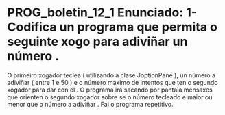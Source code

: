 # PROG_boletin_12_1 Enunciado:     1- Codifica un programa que permita o seguinte xogo  para adiviñar un número .
O primeiro xogador  teclea ( utilizando a clase JoptionPane ), un número a adiviñar ( entre 1 e 50 ) e o número máximo de intentos que ten o segundo xogador para dar con el . O programa irá sacando por pantaia mensaxes que orienten o segundo xogador sobre se o número tecleado e maior ou menor que o número a adiviñar . Fai o programa repetitivo.
